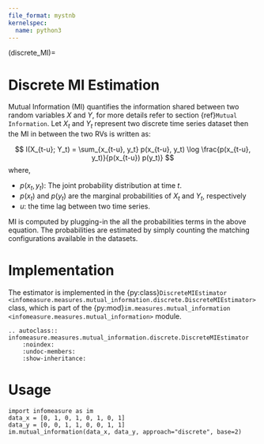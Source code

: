 ```yaml
---
file_format: mystnb
kernelspec:
  name: python3
---
```

(discrete_MI)=
# Discrete MI Estimation
Mutual Information (MI) quantifies the information shared between two random variables $X$ and $Y$, for more details refer to section {ref}`Mutual Information`.
Let $X_t$ and $Y_t$ represent two discrete time series dataset then the MI in between the two RVs is written as: 

$$
I(X_{t-u}; Y_t) = \sum_{x_{t-u}, y_t} p(x_{t-u}, y_t) \log \frac{p(x_{t-u}, y_t)}{p(x_{t-u}) p(y_t)}
$$
where,
- $p(x_t,y_t)$: The joint probability distribution at time $t$.
- $p(x_t)$ and  $p(y_t)$ are the marginal probabilities of $X_t$ and $Y_t$, respectively
- $u$: the time lag between two time series.

MI is computed by plugging-in the all the probabilities terms in the above equation. 
The probabilities are estimated by simply counting the matching configurations available in the datasets.

# Implementation
The estimator is implemented in the {py:class}`DiscreteMIEstimator <infomeasure.measures.mutual_information.discrete.DiscreteMIEstimator>` class,
which is part of the {py:mod}`im.measures.mutual_information <infomeasure.measures.mutual_information>` module.

```{eval-rst}
.. autoclass:: infomeasure.measures.mutual_information.discrete.DiscreteMIEstimator
    :noindex:
    :undoc-members:
    :show-inheritance:
```

# Usage
```{code-cell}
import infomeasure as im
data_x = [0, 1, 0, 1, 0, 1, 0, 1]
data_y = [0, 0, 1, 1, 0, 0, 1, 1]
im.mutual_information(data_x, data_y, approach="discrete", base=2)
```


